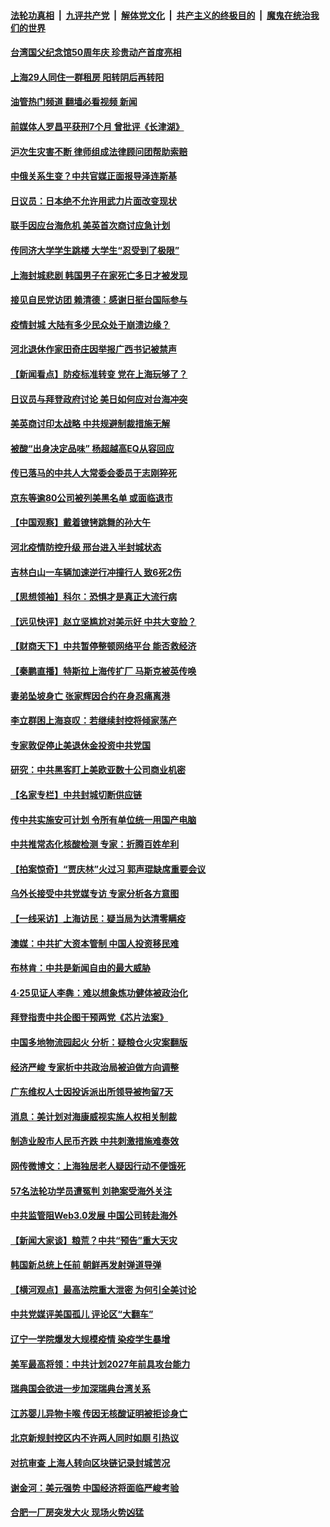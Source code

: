 ####  [法轮功真相](../../../../basic/blob/master/README.md?t=05052031) &nbsp;|&nbsp; [九评共产党](../../../../9ping.md/blob/master/README.md?t=05052031) &nbsp;|&nbsp; [解体党文化](../../../../jtdwh.md/blob/master/README.md?t=05052031)  &nbsp;|&nbsp; [共产主义的终极目的](../../../../gczydzjmd.md/blob/master/README.md?t=05052031) &nbsp;|&nbsp; [魔鬼在统治我们的世界](../../../../mgztzwmdsj.md/blob/master/README.md?t=05052031) 

#### [台湾国父纪念馆50周年庆 珍贵动产首度亮相](../pages/nsc413/n13727751.md?t=05052031) 

#### [上海29人同住一群租房 阳转阴后再转阳](../pages/nsc413/n13727639.md?t=05052031) 

#### [油管热门频道 翻墙必看视频 新闻](http://45.76.130.85:81/youtube.html?05052031)

#### [前媒体人罗昌平获刑7个月 曾批评《长津湖》](../pages/nsc413/n13727731.md?t=05052031) 

#### [沪次生灾害不断 律师组成法律顾问团帮助索赔](../pages/nsc413/n13727729.md?t=05052031) 

#### [中俄关系生变？中共官媒正面报导泽连斯基](../pages/nsc413/n13727713.md?t=05052031) 

#### [日议员：日本绝不允许用武力片面改变现状](../pages/nsc413/n13727721.md?t=05052031) 

#### [联手因应台海危机 美英首次商讨应急计划](../pages/nsc413/n13727635.md?t=05052031) 

#### [传同济大学学生跳楼 大学生“忍受到了极限”](../pages/nsc413/n13727649.md?t=05052031) 

#### [上海封城悲剧 韩国男子在家死亡多日才被发现](../pages/nsc413/n13727615.md?t=05052031) 

#### [接见自民党访团 赖清德：感谢日挺台国际参与](../pages/nsc413/n13727571.md?t=05052031) 

#### [疫情封城 大陆有多少民众处于崩溃边缘？](../pages/nsc413/n13727503.md?t=05052031) 

#### [河北退休作家田奇庄因举报广西书记被禁声](../pages/nsc413/n13727634.md?t=05052031) 

#### [【新闻看点】防疫标准转变 党在上海玩够了？](../pages/nsc413/n13727183.md?t=05052031) 

#### [日议员与拜登政府讨论 美日如何应对台海冲突](../pages/nsc413/n13727470.md?t=05052031) 

#### [美英商讨印太战略 中共规避制裁措施无解](../pages/nsc413/n13727536.md?t=05052031) 

#### [被酸“出身决定品味” 杨超越高EQ从容回应](../pages/nsc413/n13727357.md?t=05052031) 

#### [传已落马的中共人大常委会委员于志刚猝死](../pages/nsc413/n13727504.md?t=05052031) 


#### [京东等逾80公司被列美黑名单 或面临退市](../pages/nsc413/n13727449.md?t=05052031) 

#### [【中国观察】戴着镣铐跳舞的孙大午](../pages/nsc413/n13726379.md?t=05052031) 

#### [河北疫情防控升级 邢台进入半封城状态](../pages/nsc413/n13727351.md?t=05052031) 

#### [吉林白山一车辆加速逆行冲撞行人 致6死2伤](../pages/nsc413/n13727430.md?t=05052031) 

#### [【思想领袖】科尔：恐惧才是真正大流行病](../pages/nsc413/n13723614.md?t=05052031) 

#### [【远见快评】赵立坚尴尬对美示好 中共大变脸？](../pages/nsc413/n13727354.md?t=05052031) 

#### [【财商天下】中共暂停整顿网络平台 能否救经济](../pages/nsc413/n13727297.md?t=05052031) 

#### [【秦鹏直播】特斯拉上海传扩厂 马斯克被英传唤](../pages/nsc413/n13727348.md?t=05052031) 

#### [妻弟坠坡身亡 张家辉因合约在身忍痛离港](../pages/nsc413/n13727305.md?t=05052031) 

#### [李立群困上海哀叹：若继续封控将倾家荡产](../pages/nsc413/n13727269.md?t=05052031) 

#### [专家敦促停止美退休金投资中共党国](../pages/nsc413/n13727289.md?t=05052031) 

#### [研究：中共黑客盯上美欧亚数十公司商业机密](../pages/nsc413/n13727250.md?t=05052031) 

#### [【名家专栏】中共封城切断供应链](../pages/nsc413/n13726949.md?t=05052031) 

#### [传中共实施安可计划 令所有单位统一用国产电脑](../pages/nsc413/n13727288.md?t=05052031) 

#### [中共推常态化核酸检测 专家：折腾百姓牟利](../pages/nsc413/n13727249.md?t=05052031) 

#### [【拍案惊奇】“贾庆林”火过习 郭声琨缺席重要会议](../pages/nsc413/n13727103.md?t=05052031) 

#### [乌外长接受中共党媒专访 专家分析各方意图](../pages/nsc413/n13727156.md?t=05052031) 

#### [【一线采访】上海访民：疑当局为达清零瞒疫](../pages/nsc413/n13727136.md?t=05052031) 

#### [澳媒：中共扩大资本管制 中国人投资移民难](../pages/nsc413/n13727233.md?t=05052031) 

#### [布林肯：中共是新闻自由的最大威胁](../pages/nsc413/n13727223.md?t=05052031) 

#### [4‧25见证人李犇：难以想象炼功健体被政治化](../pages/nsc413/n13726951.md?t=05052031) 

#### [拜登指责中共企图干预两党《芯片法案》](../pages/nsc413/n13727200.md?t=05052031) 

#### [中国多地物流园起火 分析：疑粮仓火灾案翻版](../pages/nsc413/n13727171.md?t=05052031) 

#### [经济严峻 专家析中共政治局被迫做方向调整](../pages/nsc413/n13727167.md?t=05052031) 

#### [广东维权人士因投诉派出所领导被拘留7天](../pages/nsc413/n13727127.md?t=05052031) 

#### [消息：美计划对海康威视实施人权相关制裁](../pages/nsc413/n13727090.md?t=05052031) 

#### [制造业股市人民币齐跌 中共刺激措施难奏效](../pages/nsc413/n13727166.md?t=05052031) 

#### [网传微博文：上海独居老人疑因行动不便饿死](../pages/nsc413/n13727106.md?t=05052031) 

#### [57名法轮功学员遭冤判 刘艳案受海外关注](../pages/nsc413/n13726210.md?t=05052031) 

#### [中共监管阻Web3.0发展 中国公司转赴海外](../pages/nsc413/n13727105.md?t=05052031) 

#### [【新闻大家谈】粮荒？中共“预告”重大天灾](../pages/nsc413/n13727097.md?t=05052031) 

#### [韩国新总统上任前 朝鲜再发射弹道导弹](../pages/nsc413/n13726927.md?t=05052031) 

#### [【横河观点】最高法院重大泄密 为何引全美讨论](../pages/nsc413/n13726525.md?t=05052031) 

#### [中共党媒评美国孤儿 评论区“大翻车”](../pages/nsc413/n13726953.md?t=05052031) 

#### [辽宁一学院爆发大规模疫情 染疫学生暴增](../pages/nsc413/n13726722.md?t=05052031) 

#### [美军最高将领：中共计划2027年前具攻台能力](../pages/nsc413/n13726790.md?t=05052031) 

#### [瑞典国会欲进一步加深瑞典台湾关系](../pages/nsc413/n13726860.md?t=05052031) 

#### [江苏婴儿异物卡喉 传因无核酸证明被拒诊身亡](../pages/nsc413/n13726847.md?t=05052031) 

#### [北京新规封控区内不许两人同时如厕 引热议](../pages/nsc413/n13726848.md?t=05052031) 

#### [对抗审查 上海人转向区块链记录封城苦况](../pages/nsc413/n13726776.md?t=05052031) 

#### [谢金河：美元强势 中国经济将面临严峻考验](../pages/nsc413/n13726667.md?t=05052031) 

#### [合肥一厂房突发大火 现场火势凶猛](../pages/nsc413/n13726804.md?t=05052031) 

<img src='http://gfw-breaker.win/goodnews/indexes/nsc413.md' width='0px' height='0px'/>
